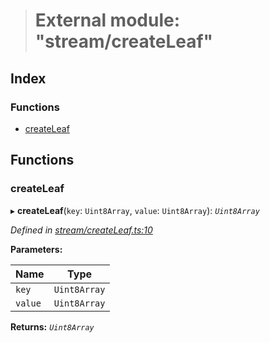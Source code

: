 > # External module: "stream/createLeaf"

## Index

### Functions

* [createLeaf](_stream_createleaf_.md#createleaf)

## Functions

###  createLeaf

▸ **createLeaf**(`key`: `Uint8Array`, `value`: `Uint8Array`): *`Uint8Array`*

*Defined in [stream/createLeaf.ts:10](https://github.com/polkadot-js/common/blob/808b633/packages/trie-codec/src/stream/createLeaf.ts#L10)*

**Parameters:**

Name | Type |
------ | ------ |
`key` | `Uint8Array` |
`value` | `Uint8Array` |

**Returns:** *`Uint8Array`*